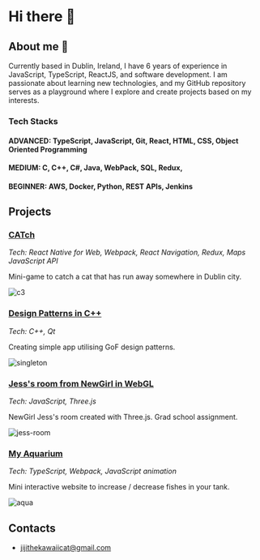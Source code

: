 # Hi there 👋

## About me 💬

Currently based in Dublin, Ireland, I have 6 years of experience in JavaScript, TypeScript, ReactJS, and software development. I am passionate about learning new technologies, and my GitHub repository serves as a playground where I explore and create projects based on my interests.

### Tech Stacks

#### ADVANCED: TypeScript, JavaScript, Git, React, HTML, CSS, Object Oriented Programming

#### MEDIUM: C, C++, C#, Java, WebPack, SQL, Redux,

#### BEGINNER: AWS, Docker, Python, REST APIs, Jenkins

## Projects

### [CATch](https://github.com/jiji-thecat/CATch)

_Tech: React Native for Web, Webpack, React Navigation, Redux, Maps JavaScript API_

Mini-game to catch a cat that has run away somewhere in Dublin city.

![c3](https://github.com/user-attachments/assets/9d395b19-3517-4915-b223-017313212930)

### [Design Patterns in C++](https://github.com/jiji-thecat?tab=repositories&q=dp-&type=public&language=&sort=)

_Tech: C++, Qt_

Creating simple app utilising GoF design patterns.

![singleton](https://github.com/jiji-thecat/dp-singleton/assets/104809324/419866cc-6248-459c-bf29-80fb15a957b9)

### [Jess's room from NewGirl in WebGL](https://github.com/jiji-thecat/jess-room)

_Tech: JavaScript, Three.js_

NewGirl Jess's room created with Three.js. Grad school assignment.

![jess-room](https://github.com/user-attachments/assets/1230e997-e122-4e45-8a35-20cf42eeafcc)

### [My Aquarium](https://github.com/jiji-thecat/my-aquarium)

_Tech: TypeScript, Webpack, JavaScript animation_

Mini interactive website to increase / decrease fishes in your tank.

![aqua](https://github.com/user-attachments/assets/5309bb74-d6c9-4485-bb93-fff3ef54f385)

## Contacts

- jijithekawaiicat@gmail.com
